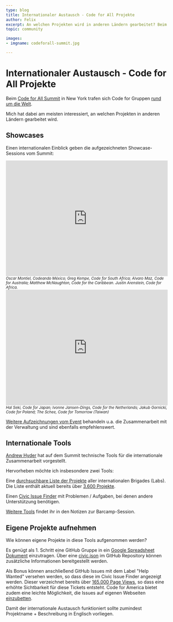```yaml
---
type: blog
title: Internationaler Austausch - Code for All Projekte
author: Felix
excerpt: An welchen Projekten wird in anderen Ländern gearbeitet? Beim Code for all Summit in New York gab es einige Einblicke.
topic: community

images:
- imgname: codeforall-summit.jpg

---
```


# Internationaler Austausch - Code for All Projekte

Beim [Code for All Summit](http://codeforall.org/summit) in New York trafen sich Code for Gruppen [rund um die Welt](https://twitter.com/CodeforAll/status/626850840234565633).

Mich hat dabei am meisten interessiert, an welchen Projekten in anderen Ländern gearbeitet wird.

## Showcases

Einen internationalen Einblick geben die aufgezeichneten Showcase-Sessions vom Summit:

<iframe src="https://livestream.com/accounts/686369/events/4214000/videos/94581284/player?autoPlay=false&height=360&mute=false&width=640" width="640" height="360" frameborder="0" scrolling="no" style="max-width:100%;"></iframe>
<small><em>Oscar Montiel, Codeando México; Greg Kempe, Code for South Africa; Alvaro Maz, Code for Australia; Matthew McNaughton, Code for the Caribbean. Justin Arenstein, Code for Africa.</em></small>

<iframe src="https://livestream.com/accounts/686369/events/4214000/videos/94609851/player?autoPlay=false&height=360&mute=false&width=640" width="640" height="360" frameborder="0" scrolling="no" style="max-width:100%;"></iframe>
<small><em>Hal Seki, Code for Japan; Ivonne Jansen-Dings, Code for the Netherlands; Jakub Gornicki, Code for Poland; The Schee, Code for Tomorrow (Taiwan)</em></small>

[Weitere Aufzeichnungen vom Event](http://livestream.com/internetsociety/codeforall) behandeln u.a. die Zusammenarbeit mit der Verwaltung und sind ebenfalls empfehlenswert.

## Internationale Tools

[Andrew Hyder](https://twitter.com/hackyourcity) hat auf dem Summit technische Tools für die internationale Zusammenarbeit vorgestellt.

Hervorheben möchte ich insbesondere zwei Tools:

Eine [durchsuchbare Liste der Projekte](http://www.codeforamerica.org/brigade/projects/) aller internationalen Brigades (Labs). Die Liste enthält aktuell bereits über [3.600 Projekte](http://codeforamerica.org/api/projects).

Einen [Civic Issue Finder](http://www.codeforamerica.org/geeks/civicissues) mit Problemen / Aufgaben, bei denen andere Unterstützung benötigen.

[Weitere Tools](https://docs.google.com/document/d/1hlDyE68SnXN9kFzAqtWJtVA_Auun666vCLxSro4BfIc/edit) findet ihr in den Notizen zur Barcamp-Session.

## Eigene Projekte aufnehmen

Wie können eigene Projekte in diese Tools aufgenommen werden?

Es genügt als 1. Schritt eine GitHub Gruppe in ein [Google Spreadsheet Dokument](https://docs.google.com/spreadsheet/ccc?key=0ArHmv-6U1drqdGNCLWV5Q0d5YmllUzE5WGlUY3hhT2c&usp=sharing) einzutragen. Über eine [civic.json](https://github.com/codeforamerica/cfapi#how-to-add-your-brigade-to-the-api) im GitHub Repository können zusätzliche Informationen bereitgestellt werden.

Als Bonus können anschließend GitHub Issues mit dem Label "Help Wanted" versehen werden, so dass diese im Civic Issue Finder angezeigt werden. Dieser verzeichnet bereits über [165.000 Page Views](http://www.codeforamerica.org/brigade/projects/), so dass eine erhöhte Sichtbarkeit für diese Tickets entsteht.
Code for America bietet zudem eine leichte Möglichkeit, die Issues auf eigenen Webseiten [einzubetten](https://www.codeforamerica.org/geeks/civicissues/embed).

Damit der internationale Austausch funktioniert sollte zumindest Projektname + Beschreibung in Englisch vorliegen.
